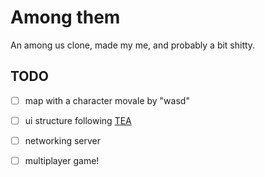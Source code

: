 # Among them

An among us clone, made my me, and probably a bit shitty.

## TODO

- [ ] map with a character movale by "wasd"
- [ ] ui structure following [TEA](https://guide.elm-lang.org/architecture/)
- [ ] networking server
- [ ] multiplayer game!

